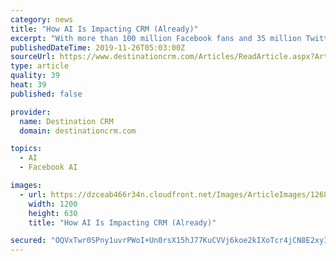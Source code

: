 ```yaml
---
category: news
title: "How AI Is Impacting CRM (Already)"
excerpt: "With more than 100 million Facebook fans and 35 million Twitter followers ... CRM, and traditional market research. How did cereal-based ice creams come about under the Ben & Jerry’s brand? From Unilever using AI to find more than 50 songs that featured lyrics on “ice cream and breakfast.” If you’re responsible for marketing to and ..."
publishedDateTime: 2019-11-26T05:03:00Z
sourceUrl: https://www.destinationcrm.com/Articles/ReadArticle.aspx?ArticleID=135446
type: article
quality: 39
heat: 39
published: false

provider:
  name: Destination CRM
  domain: destinationcrm.com

topics:
  - AI
  - Facebook AI

images:
  - url: https://dzceab466r34n.cloudfront.net/Images/ArticleImages/126842-2019_12_custexp-ORG.jpg
    width: 1200
    height: 630
    title: "How AI Is Impacting CRM (Already)"

secured: "OQVxTwr0SPny1uvrPWoI+Un0rsX15hJ77KuCVVj6koe2kIXoTcr4jCN8E2xyIaHqaZRK/rj8YpJZbA5w2htp0JAiWEgukL+/6p17vlCNUZoHVBRR9/PxOQvbGzIYBb86LHB/FlIFh3/WcDWTXl+B+7FIDFmgaprEgG4Yipr2H+balkB0qG7g8m3FEpkrFh90NE/V/F4shKzdqM8Iw8OIXSIzMb5AdQIBHoeUtapR/GNhsStuK2qMlHvCpCjTgeRm/4KjDK+OSccEewsLAz34Fw==;p208gzPdXelFEITDDoKvgg=="
---
```


